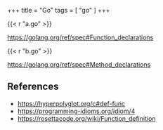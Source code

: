 +++
title = "Go"
tags = [ "go" ]
+++

{{< r "a.go" >}}

<https://golang.org/ref/spec#Function_declarations>

{{< r "b.go" >}}

<https://golang.org/ref/spec#Method_declarations>

## References

- <https://hyperpolyglot.org/c#def-func>
- <https://programming-idioms.org/idiom/4>
- <https://rosettacode.org/wiki/Function_definition>
